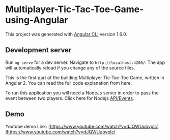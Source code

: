 # Multiplayer-Tic-Tac-Toe-Game-using-Angular

This project was generated with [Angular CLI](https://github.com/angular/angular-cli) version 1.6.0.


## Development server

Run `ng serve` for a dev server. Navigate to `http://localhost:4200/`. The app will automatically reload if you change any of the source files.

This is the first part of the building Multiplayer Tic-Tac-Toe Game, written in Angular 2. 
You can read the full code explanation from here.

To run this application you will need a NodeJs server in order to pass the event between two players. Click here for Nodejs [API/Events](https://github.com/angular/angular-cli/blob/master/README.md).


## Demo

Youtube demo Link: [https://www.youtube.com/watch?v=dJQWUubvpIc](https://www.youtube.com/watch?v=dJQWUubvpIc)
